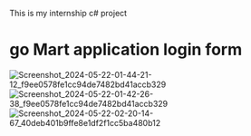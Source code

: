 This is my internship c# project 

# go Mart application login form 

![Screenshot_2024-05-22-01-44-21-12_f9ee0578fe1cc94de7482bd41accb329](https://github.com/MohitGoyal23/Go-Mart-application-c-project-/assets/134821441/85c9f359-3484-4c8e-ab8a-0232894a57a0)
![Screenshot_2024-05-22-01-42-26-38_f9ee0578fe1cc94de7482bd41accb329](https://github.com/MohitGoyal23/Go-Mart-application-c-project-/assets/134821441/54089a73-66dc-4c07-b81b-51e7b3739bb6)
![Screenshot_2024-05-22-02-20-14-67_40deb401b9ffe8e1df2f1cc5ba480b12](https://github.com/MohitGoyal23/Go-Mart-application-c--project-/assets/134821441/46abdf76-24cc-4b1f-8efd-6c1ff640f584)
